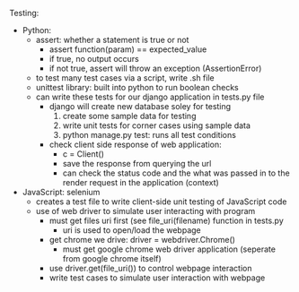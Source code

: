 Testing:
- Python:
  - assert: whether a statement is true or not
    - assert function(param) == expected_value
    - if true, no output occurs
    - if not true, assert will throw an exception (AssertionError)
  - to test many test cases via a script, write .sh file
  - unittest library: built into python to run boolean checks  
  - can write these tests for our django application in tests.py file
    - django will create new database soley for testing
      1) create some sample data for testing
      2) write unit tests for corner cases using sample data
      3) python manage.py test: runs all test conditions
    - check client side response of web application:
      - c = Client()
      - save the response from querying the url
      - can check the status code and the what was passed in to the render request in the application (context)
- JavaScript: selenium
  - creates a test file to write client-side unit testing of JavaScript code 
  - use of web driver to simulate user interacting with program
    - must get files uri first (see file_uri(filename) function in tests.py
      - uri is used to open/load the webpage
    - get chrome we drive: driver = webdriver.Chrome()
      - must get google chrome web driver application (seperate from google chrome itself)
    - use driver.get(file_uri(<name of file>)) to control webpage interaction
    - write test cases to simulate user interaction with webpage
 
